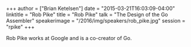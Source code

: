 +++
author = ["Brian Ketelsen"]
date = "2015-03-21T16:03:09-04:00"
linktitle = "Rob Pike"
title = "Rob Pike"
talk = "The Design of the Go Assembler"
speakerimage = "/2016/img/speakers/rob_pike.jpg"
session = "rpike"
+++

Rob Pike works at Google and is a co-creator of Go.
